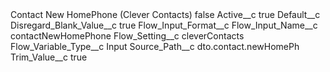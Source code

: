 <?xml version="1.0" encoding="UTF-8"?>
<CustomMetadata xmlns="http://soap.sforce.com/2006/04/metadata" xmlns:xsi="http://www.w3.org/2001/XMLSchema-instance" xmlns:xsd="http://www.w3.org/2001/XMLSchema">
    <label>Contact New HomePhone (Clever Contacts)</label>
    <protected>false</protected>
    <values>
        <field>Active__c</field>
        <value xsi:type="xsd:boolean">true</value>
    </values>
    <values>
        <field>Default__c</field>
        <value xsi:nil="true"/>
    </values>
    <values>
        <field>Disregard_Blank_Value__c</field>
        <value xsi:type="xsd:boolean">true</value>
    </values>
    <values>
        <field>Flow_Input_Format__c</field>
        <value xsi:nil="true"/>
    </values>
    <values>
        <field>Flow_Input_Name__c</field>
        <value xsi:type="xsd:string">contactNewHomePhone</value>
    </values>
    <values>
        <field>Flow_Setting__c</field>
        <value xsi:type="xsd:string">cleverContacts</value>
    </values>
    <values>
        <field>Flow_Variable_Type__c</field>
        <value xsi:type="xsd:string">Input</value>
    </values>
    <values>
        <field>Source_Path__c</field>
        <value xsi:type="xsd:string">dto.contact.newHomePh</value>
    </values>
    <values>
        <field>Trim_Value__c</field>
        <value xsi:type="xsd:boolean">true</value>
    </values>
</CustomMetadata>
